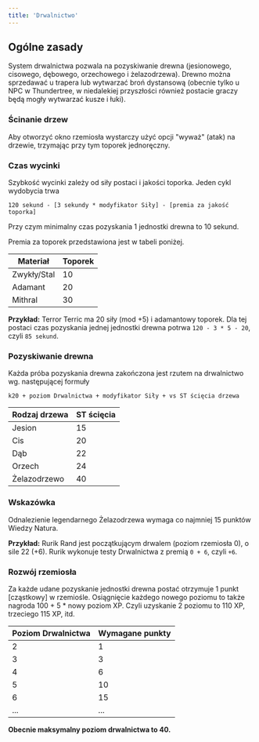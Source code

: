 ```yaml
---
title: 'Drwalnictwo'
---
```



## Ogólne zasady

System drwalnictwa pozwala na pozyskiwanie drewna (jesionowego, cisowego, dębowego, orzechowego i żelazodrzewa). Drewno można sprzedawać u trapera lub wytwarzać broń dystansową (obecnie tylko u NPC w Thundertree, w niedalekiej przyszłości również postacie graczy będą mogły wytwarzać kusze i łuki).

### Ścinanie drzew

Aby otworzyć okno rzemiosła wystarczy użyć opcji "wyważ" (atak) na drzewie, trzymając przy tym toporek jednoręczny. 

### Czas wycinki

Szybkość wycinki zależy od siły postaci i jakości toporka. Jeden cykl wydobycia trwa

``120 sekund - [3 sekundy * modyfikator Siły] - [premia za jakość toporka]``

Przy czym minimalny czas pozyskania 1 jednostki drewna to 10 sekund.

Premia za toporek przedstawiona jest w tabeli poniżej.

| Materiał    | Toporek |
|-------------|------------|
| Zwykły/Stal | 10         |
| Adamant     | 20         |
| Mithral     | 30         |

**Przykład:** Terror Terric ma 20 siły (mod +5) i adamantowy toporek. Dla tej postaci czas pozyskania jednej jednostki drewna potrwa ``120 - 3 * 5 - 20``, czyli ``85 sekund``.

### Pozyskiwanie drewna

Każda próba pozyskania drewna zakończona jest rzutem na drwalnictwo wg. następującej formuły

``k20 + poziom Drwalnictwa + modyfikator Siły + vs ST ścięcia drzewa``

| Rodzaj drzewa    | ST ścięcia |
|-------------|------------|
| Jesion | 15         |
| Cis     | 20         |
| Dąb     | 22         |
| Orzech     | 24        |
| Żelazodrzewo     | 40         |

### Wskazówka

Odnalezienie legendarnego Żelazodrzewa wymaga co najmniej 15 punktów Wiedzy Natura. 

**Przykład:** Rurik Rand jest początkującym drwalem (poziom rzemiosła 0), o sile 22 (+6). Rurik wykonuje testy Drwalnictwa z premią ``0 + 6``, czyli ``+6``.

### Rozwój rzemiosła

Za każde udane pozyskanie jednostki drewna postać otrzymuje 1 punkt [cząstkowy] w rzemiośle. Osiągnięcie każdego nowego poziomu to także nagroda 100 + 5 * nowy poziom XP. Czyli uzyskanie 2 poziomu to 110 XP, trzeciego 115 XP, itd.

| Poziom Drwalnictwa | Wymagane punkty |
|------------------|-----------------|
| 2                | 1               |
| 3                | 3               |
| 4                | 6               |
| 5                | 10              |
| 6                | 15              |
| ...              | ...             |

**Obecnie maksymalny poziom drwalnictwa to 40.**